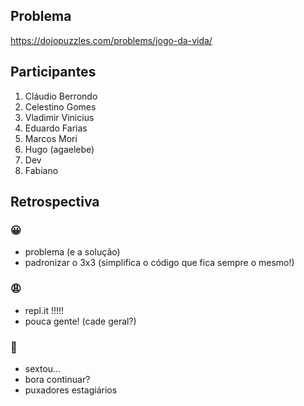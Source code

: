 ## Problema

https://dojopuzzles.com/problems/jogo-da-vida/

## Participantes

1. Cláudio Berrondo
2. Celestino Gomes
3. Vladimir Vinicius
4. Eduardo Farias
5. Marcos Mori
6. Hugo (agaelebe)
7. Dev
8. Fabiano

## Retrospectiva

### 😀

- problema (e a solução)
- padronizar o 3x3 (simplifica o código que fica sempre o mesmo!)

### 😩

- repl.it !!!!!
- pouca gente! (cade geral?)

### 🤫

- sextou...
- bora continuar?
- puxadores estagiários
